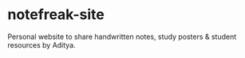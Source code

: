 # notefreak-site
Personal website to share handwritten notes, study posters &amp; student resources by Aditya.

